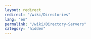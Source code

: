 ```yaml
---
layout: redirect
redirect: "/wiki/Directories"
lang: "en"
permalink: "/wiki/Directory-Servers"
category: "hidden"
---
```

